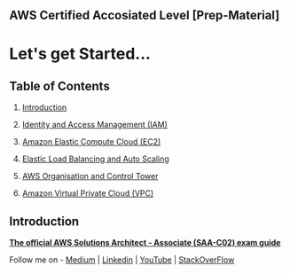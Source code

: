 ## AWS Certified Accosiated Level [Prep-Material]
<h1>Let's get Started...</h1>

## Table of Contents
1. <a href="#introduction">Introduction</a>

2. <a href="#identity-access-management-iam">Identity and Access Management (IAM)</a>

3. <a href="#amazon-elastic-compute-cloud">Amazon Elastic Compute Cloud (EC2)</a>

4. <a href="#elastic-load-balacing-and-auto-scaling">Elastic Load Balancing and Auto Scaling</a>

5. <a href="#aws-oragnisation-and-control-tower">AWS Organisation and Control Tower</a>
6. <a href="#amazon-virtual-private-cloud">Amazon Virtual Private Cloud (VPC)</a>


## Introduction

<a href="https://d1.awsstatic.com/training-and-certification/docs-sa-assoc/AWS-Certified-Solutions-Architect-Associate-Exam-Guide_v1.1_2019_08_27_FINAL.pdf">**The official AWS Solutions Architect - Associate (SAA-C02) exam guide**</a>



Follow me on - [Medium](https://saurabhshcs.medium.com) | [Linkedin](https://www.linkedin.com/in/saurabhshcs/) | [YouTube](https://www.youtube.com/channel/UCCcs4hBxWNcoea0yaONnh8g) | [StackOverFlow](https://stackoverflow.com/users/10719720/saurabhshcs?tab=profile)
